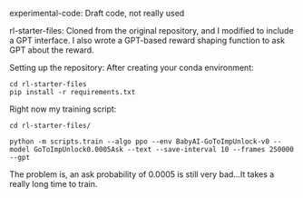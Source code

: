 experimental-code:
    Draft code, not really used

rl-starter-files:
    Cloned from the original repository, and I modified to include a GPT interface.
    I also wrote a GPT-based reward shaping function to ask GPT about the reward.

Setting up the repository:
    After creating your conda environment:
```
cd rl-starter-files
pip install -r requirements.txt
```

Right now my training script:
```
cd rl-starter-files/

python -m scripts.train --algo ppo --env BabyAI-GoToImpUnlock-v0 --model GoToImpUnlock0.0005Ask --text --save-interval 10 --frames 250000 --gpt
```
The problem is, an ask probability of 0.0005 is still very bad...It takes a really long time to train.


